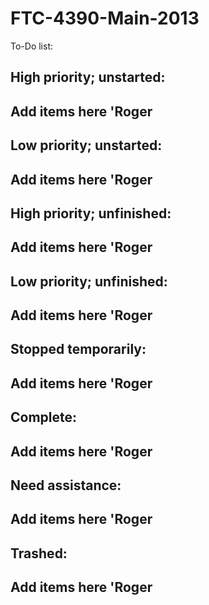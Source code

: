 FTC-4390-Main-2013
==================

To-Do list:

High priority; unstarted:
-
  Add items here 'Roger
-

Low priority; unstarted:
-
  Add items here 'Roger
-

High priority; unfinished:
-
  Add items here 'Roger
-

Low priority; unfinished:
-
  Add items here 'Roger
-

Stopped temporarily:
-
  Add items here 'Roger
-

Complete:
-
  Add items here 'Roger
-

Need assistance:
-
  Add items here 'Roger
-

Trashed:
-
  Add items here 'Roger
-
